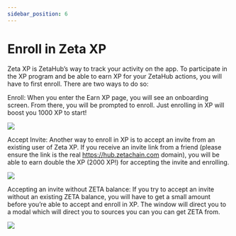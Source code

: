 ```yaml
---
sidebar_position: 6
---
```


# Enroll in Zeta XP

Zeta XP is ZetaHub’s way to track your activity on the app. To participate in
the XP program and be able to earn XP for your ZetaHub actions, you will have to
first enroll. There are two ways to do so:

Enroll: When you enter the Earn XP page, you will see an onboarding screen. From
there, you will be prompted to enroll. Just enrolling in XP will boost you 1000
XP to start!

![](/img/docs/zetahub/enroll-zeta-xp-1.png)

Accept Invite: Another way to enroll in XP is to accept an invite from an
existing user of Zeta XP. If you receive an invite link from a friend (please
ensure the link is the real https://hub.zetachain.com domain), you will be able
to earn double the XP (2000 XP!) for accepting the invite and enrolling.

![](/img/docs/zetahub/enroll-zeta-xp-2.png)

Accepting an invite without ZETA balance: If you try to accept an invite without
an existing ZETA balance, you will have to get a small amount before you’re able
to accept and enroll in XP. The window will direct you to a modal which will
direct you to sources you can you can get ZETA from.

![](/img/docs/zetahub/enroll-zeta-xp-3.png)
